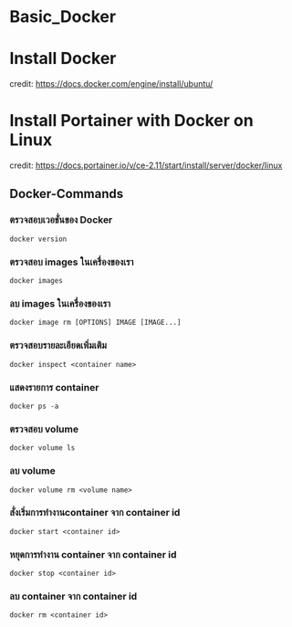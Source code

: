 # Basic_Docker
# Install Docker
credit: https://docs.docker.com/engine/install/ubuntu/
# Install Portainer with Docker on Linux
credit: https://docs.portainer.io/v/ce-2.11/start/install/server/docker/linux
## Docker-Commands
### ตรวจสอบเวอชั่นของ Docker
```
docker version
```
### ตรวจสอบ images ในเครื่องของเรา
```
docker images
```
### ลบ images ในเครื่องของเรา
```
docker image rm [OPTIONS] IMAGE [IMAGE...]
```
### ตรวจสอบรายละเอียดเพิ่มเติม
```
docker inspect <container name>
```
### แสดงรายการ container
```
docker ps -a
```
### ตรวจสอบ volume
```
docker volume ls
```
### ลบ volume
```
docker volume rm <volume name>
```
### สั่งเริ่มการทำงานcontainer จาก container id
```
docker start <container id>
```
### หยุดการทำงาน container จาก container id
```
docker stop <container id>
```
### ลบ container จาก container id
```
docker rm <container id>
```
